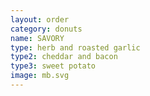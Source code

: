 ```yaml
---
layout: order
category: donuts
name: SAVORY
type: herb and roasted garlic
type2: cheddar and bacon
type3: sweet potato
image: mb.svg
---
```

